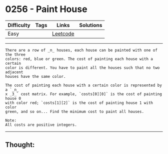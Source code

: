 # 0256 - Paint House

Difficulty  | Tags | Links | Solutions
----------- | ---- | ----- | -----
Easy |  | [Leetcode](https://leetcode.com/problems/paint-house/description/) |


-----------

```
There are a row of _n_ houses, each house can be painted with one of the three
colors: red, blue or green. The cost of painting each house with a certain
color is different. You have to paint all the houses such that no two adjacent
houses have the same color.

The cost of painting each house with a certain color is represented by a `_n_
x _3_` cost matrix. For example, `costs[0][0]` is the cost of painting house 0
with color red; `costs[1][2]` is the cost of painting house 1 with color
green, and so on... Find the minimum cost to paint all houses.

Note:
All costs are positive integers.
```

-----------

## Thought:
